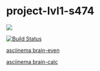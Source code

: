 # project-lvl1-s474
<a href="https://codeclimate.com/github/enceladus181/project-lvl1-s474/maintainability"><img src="https://api.codeclimate.com/v1/badges/5c20b78c9a7bc72b258a/maintainability" /></a>

[![Build Status](https://travis-ci.com/enceladus181/project-lvl1-s474.svg?branch=master)](https://travis-ci.com/enceladus181/project-lvl1-s474)

<a href="https://asciinema.org/a/fJhcs7MefCaXDD9VtSjSAt4Pe">asciinema brain-even</a>

<a href="https://asciinema.org/a/DWP7RsHLLFC8pN8TzgkhRPKBK">asciinema brain-calc</a>
